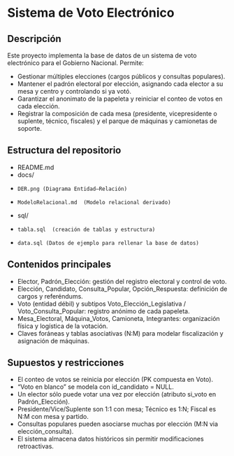# Sistema de Voto Electrónico

## Descripción  
Este proyecto implementa la base de datos de un sistema de voto electrónico para el Gobierno Nacional. Permite:

- Gestionar múltiples elecciones (cargos públicos y consultas populares).  
- Mantener el padrón electoral por elección, asignando cada elector a su mesa y centro y controlando si ya votó.  
- Garantizar el anonimato de la papeleta y reiniciar el conteo de votos en cada elección.  
- Registrar la composición de cada mesa (presidente, vicepresidente o suplente, técnico, fiscales) y el parque de máquinas y camionetas de soporte.

## Estructura del repositorio  
- README.md
- docs/
-     DER.png (Diagrama Entidad–Relación)
-     ModeloRelacional.md  (Modelo relacional derivado)
- sql/
-     tabla.sql  (creación de tablas y estructura)
-     data.sql (Datos de ejemplo para rellenar la base de datos)

## Contenidos principales
- Elector, Padrón_Elección: gestión del registro electoral y control de voto.
- Elección, Candidato, Consulta_Popular, Opción_Respuesta: definición de cargos y referéndums.
- Voto (entidad débil) y subtipos Voto_Elección_Legislativa / Voto_Consulta_Popular: registro anónimo de cada papeleta.
- Mesa_Electoral, Máquina_Votos, Camioneta, Integrantes: organización física y logística de la votación.
- Claves foráneas y tablas asociativas (N:M) para modelar fiscalización y asignación de máquinas.

## Supuestos y restricciones
- El conteo de votos se reinicia por elección (PK compuesta en Voto).
- “Voto en blanco” se modela con id_candidato = NULL.
- Un elector sólo puede votar una vez por elección (atributo si_voto en Padrón_Elección).
- Presidente/Vice/Suplente son 1:1 con mesa; Técnico es 1:N; Fiscal es N:M con mesa y partido.
- Consultas populares pueden asociarse muchas por elección (M:N via elección_consulta).
- El sistema almacena datos históricos sin permitir modificaciones retroactivas.
